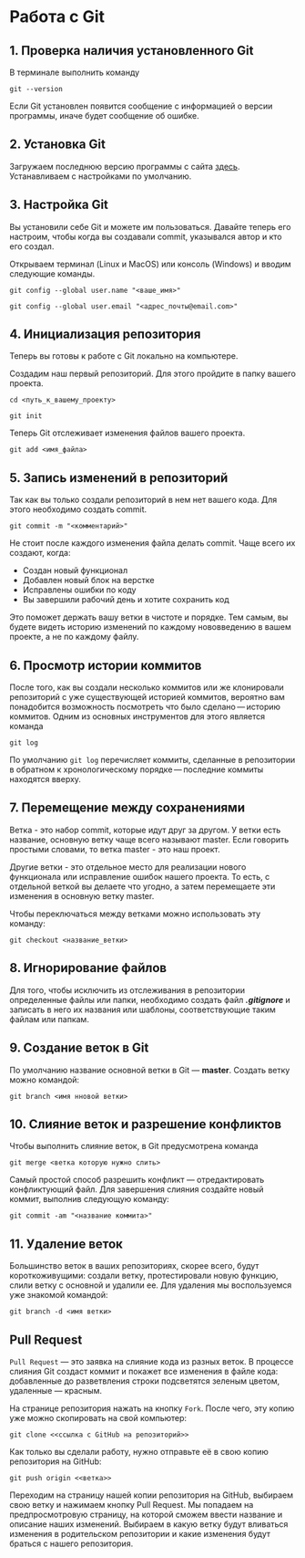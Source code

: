 # Работа с Git
## 1. Проверка наличия установленного Git
В терминале выполнить команду 
```
git --version
```
Если Git установлен появится сообщение с информацией о версии программы, иначе будет сообщение об ошибке.

## 2. Установка Git
Загружаем последнюю версию программы с сайта [здесь](https://git-scm.com/downloads). Устанавливаем с настройками по умолчанию.

## 3. Настройка Git
Вы установили себе Git и можете им пользоваться. Давайте теперь его настроим, чтобы когда вы создавали commit, указывался автор и кто его создал.

Открываем терминал (Linux и MacOS) или консоль (Windows) и вводим следующие команды.
```
git config --global user.name "<ваше_имя>"

git config --global user.email "<адрес_почты@email.com>"
```

## 4. Инициализация репозитория
Теперь вы готовы к работе с Git локально на компьютере.

Создадим наш первый репозиторий. Для этого пройдите в папку вашего проекта.

```
cd <путь_к_вашему_проекту>

git init
```
Теперь Git отслеживает изменения файлов вашего проекта.

```
git add <имя_файла> 
```

## 5. Запись изменений в репозиторий
Так как вы только создали репозиторий в нем нет вашего кода. Для этого необходимо создать commit.

```
git commit -m "<комментарий>"
```
Не стоит после каждого изменения файла делать commit. Чаще всего их создают, когда:

* Создан новый функционал
* Добавлен новый блок на верстке
* Исправлены ошибки по коду
* Вы завершили рабочий день и хотите сохранить код

Это поможет держать вашу ветки в чистоте и порядке. Тем самым, вы будете видеть историю изменений по каждому нововведению в вашем проекте, а не по каждому файлу.

## 6. Просмотр истории коммитов
После того, как вы создали несколько коммитов или же клонировали репозиторий с уже существующей историей коммитов, вероятно вам понадобится возможность посмотреть что было сделано — историю коммитов. Одним из основных инструментов для этого является команда 
```
git log
```
По умолчанию `git log` перечисляет коммиты, сделанные в репозитории в обратном к хронологическому порядке — последние коммиты находятся вверху.

## 7. Перемещение между сохранениями
Ветка - это набор commit, которые идут друг за другом. У ветки есть название, основную ветку чаще всего называют master. Если говорить простыми словами, то ветка master - это наш проект.

Другие ветки - это отдельное место для реализации нового функционала или исправление ошибок нашего проекта. То есть, с отдельной веткой вы делаете что угодно, а затем перемещаете эти изменения в основную ветку master.

Чтобы переключаться между ветками можно использовать эту команду:
```
git checkout <название_ветки>
```

## 8. Игнорирование файлов
Для того, чтобы исключить из отслеживания в репозитории определенные файлы или папки, необходимо создать файл ***.gitignore*** и записать в него их названия или шаблоны, соответствующие таким файлам или папкам.

## 9. Создание веток в Git
По умолчанию название основной ветки в Git — **master**.
Создать ветку можно командой:
```
git branch <имя нновой ветки>
```

## 10. Слияние веток и разрешение конфликтов
Чтобы выполнить слияние веток, в Git предусмотрена команда 
```
git merge <ветка которую нужно слить>
```
Самый простой способ разрешить конфликт — отредактировать конфликтующий файл. Для завершения слияния создайте новый коммит, выполнив следующую команду:
```
git commit -am "<название коммита>"
```

## 11. Удаление веток
Большинство веток в ваших репозиториях, скорее всего, будут короткоживущими: создали ветку, протестировали новую функцию, слили ветку с основной и удалили ее. Для удаления мы воспользуемся уже знакомой командой:
```
git branch -d <имя ветки>
```

## Pull Request
```Pull Request``` —  это заявка на слияние кода из разных веток. В процессе слияния Git создаст коммит и покажет все изменения в файле кода: добавленные до разветвления строки подсветятся зеленым цветом, удаленные — красным.

На странице репозитория нажать на кнопку ```Fork```. После чего, эту копию уже можно скопировать на свой компьютер:

```
git clone <<ссылка с GitHub на репозиторий>>
```

Как только вы сделали работу, нужно отправьте её в свою копию репозитория на GitHub:

```
git push origin <<ветка>>
```

Переходим на страницу нашей копии репозитория на GitHub, выбираем свою ветку и нажимаем кнопку Pull Request. Мы попадаем на предпросмотровую страницу, на которой сможем ввести название и описание наших изменений. Выбираем в какую ветку будут вливаться изменения в родительском репозитории и какие изменения будут браться с нашего репозитория.
